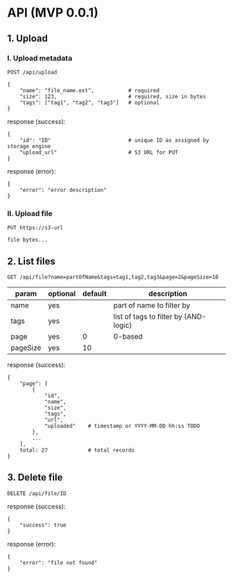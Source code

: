 # API (MVP 0.0.1)

## 1. Upload
   
### I. Upload metadata
```
POST /api/upload

{
    "name": "file_name.ext",           # required
    "size": 123,                       # required, size in bytes
    "tags": ["tag1", "tag2", "tag3"]   # optional
}
```
response (success):
```
{
    "id": "ID"                         # unique ID as assigned by storage engine
    "upload_url"                       # S3 URL for PUT
}
```
response (error):
```
{
    "error": "error description"
}
```

### II. Upload file
```
PUT https://s3-url

file bytes...
```

## 2. List files
```
GET /api/file?name=partOfName&tags=tag1,tag2,tag3&page=2&pageSize=10
```
                                           
| param    | optional | default | description                           |
|----------|----------|---------|---------------------------------------|
| name     | yes      |         | part of name to filter by             |
| tags     | yes      |         | list of tags to filter by (AND-logic) |
| page     | yes      | 0       | 0-based                               |
| pageSize | yes      | 10      |                                       |

response (success):
```
{
    "page": [
        { 
            "id", 
            "name", 
            "size", 
            "tags", 
            "url", 
            "uploaded"    # timestamp or YYYY-MM-DD hh:ss TODO 
        },
        ...
    ],
    total: 27             # total records
}
```

## 3. Delete file
```
DELETE /api/file/ID
```
response (success):
```
{
    "success": true
}
```
response (error):
```
{
    "error": "file not found"
}
```
